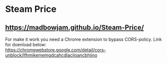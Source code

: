 # Steam Price
## https://madbowjam.github.io/Steam-Price/ <br>
For make it work you need a Chrome extension to bypass CORS-policy. Link for doenload below: <br>
https://chromewebstore.google.com/detail/cors-unblock/lfhmikememgdcahcdlaciloancbhjino <br>